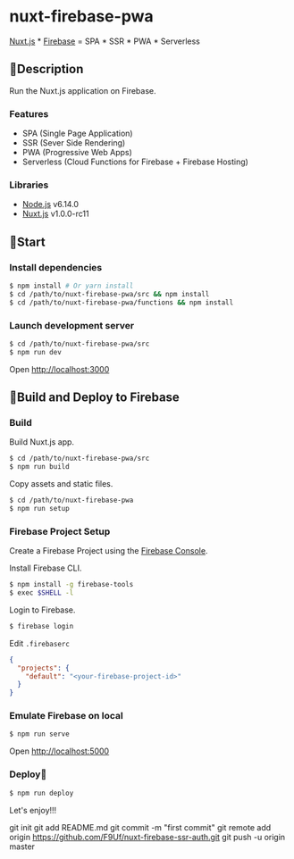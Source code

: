 # nuxt-firebase-pwa

[Nuxt.js](https://nuxtjs.org) * [Firebase](https://firebase.google.com) = SPA * SSR * PWA * Serverless


## 👻Description

Run the Nuxt.js application on Firebase.

### Features

* SPA (Single Page Application)
* SSR (Sever Side Rendering)
* PWA (Progressive Web Apps)
* Serverless (Cloud Functions for Firebase + Firebase Hosting)

### Libraries

* [Node.js](https://github.com/nodejs/node) v6.14.0
* [Nuxt.js](https://github.com/nuxt/nuxt.js) v1.0.0-rc11


## 👶Start

### Install dependencies

``` bash
$ npm install # Or yarn install
$ cd /path/to/nuxt-firebase-pwa/src && npm install
$ cd /path/to/nuxt-firebase-pwa/functions && npm install
```

### Launch development server

```bash
$ cd /path/to/nuxt-firebase-pwa/src
$ npm run dev
```

Open [http://localhost:3000]()


## 🚀Build and Deploy to Firebase

### Build

Build Nuxt.js app.

```bash
$ cd /path/to/nuxt-firebase-pwa/src
$ npm run build
```

Copy assets and static files.

```bash
$ cd /path/to/nuxt-firebase-pwa
$ npm run setup
```

### Firebase Project Setup

Create a Firebase Project using the [Firebase Console](https://console.firebase.google.com/).

Install Firebase CLI.

```bash
$ npm install -g firebase-tools
$ exec $SHELL -l
```

Login to Firebase.

```bash
$ firebase login
```

Edit `.firebaserc`

```json
{
  "projects": {
    "default": "<your-firebase-project-id>"
  }
}
```

### Emulate Firebase on local

```bash
$ npm run serve
```

Open [http://localhost:5000]()

### Deploy🎉

```bash
$ npm run deploy
```

Let's enjoy!!!

git init
git add README.md
git commit -m "first commit"
git remote add origin https://github.com/F9Uf/nuxt-firebase-ssr-auth.git
git push -u origin master
 